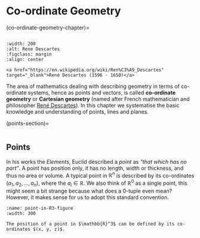 # Co-ordinate Geometry

(co-ordinate-geometry-chapter)=

```{index} Co-ordinate geometry
```

```{figure} https://upload.wikimedia.org/wikipedia/commons/thumb/7/73/Frans_Hals_-_Portret_van_Ren%C3%A9_Descartes.jpg/800px-Frans_Hals_-_Portret_van_Ren%C3%A9_Descartes.jpg
:width: 200
:alt: Rene Descartes
:figclass: margin
:align: center

<a href="https://en.wikipedia.org/wiki/Ren%C3%A9_Descartes" target="_blank">René Descartes (1596 - 1650)</a>
```

The area of mathematics dealing with describing geometry in terms of co-ordinate systems, hence as points and vectors, is called **co-ordinate geometry** or **Cartesian geometry** (named after French mathematician and philosopher [René Descartes](https://en.wikipedia.org/wiki/Ren%C3%A9_Descartes)). In this chapter we systematise the basic knowledge and understanding of points, lines and planes.

(points-section)=

```{index} Points
```

## Points

In his works the *Elements*, Euclid described a *point* as *"that which has no part"*. A point has position only, it has no length, width or thickness, and thus no area or volume. A typical point in $\mathbb{R}^n$ is described by its co-ordinates $(a_1,a_2,\dots,a_n)$, where the $a_i \in \mathbb{R}$. We also think of $\mathbb{R}^0$ as a single point, this might seem a bit strange because what does a $0$-tuple even mean? However, it makes sense for us to adopt this standard convention.

```{figure} ../_images/3_R3.svg
:name: point-in-R3-figure
:width: 300

The position of a point in $\mathbb{R}^3$ can be defined by its co-ordinates $(x, y, z)$.
```
